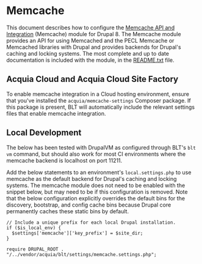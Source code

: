 # Memcache

This document describes how to configure the [Memcache API and Integration](https://www.drupal.org/project/memcache) (Memcache) module for Drupal 8. The Memcache module provides an API for using Memcached and the PECL Memcache or Memcached libraries with Drupal and provides backends for Drupal's caching and locking systems. The most complete and up to date documentation is included with the module, in the [README.txt](http://cgit.drupalcode.org/memcache/tree/README.txt?h=8.x-2.x) file.

## Acquia Cloud and Acquia Cloud Site Factory

To enable memcache integration in a Cloud hosting environment, ensure that you've installed the `acquia/memcache-settings` Composer package. If this package is present, BLT will automatically include the relevant settings files that enable memcache integration.

## Local Development

The below has been tested with DrupalVM as configured through BLT's `blt vm` command, but should also work for most CI environments where the memcache backend is localhost on port 11211.

Add the below statements to an environment's `local.settings.php` to use memcache as the default backend for Drupal's caching and locking systems. The memcache module does not need to be enabled with the snippet below, but may need to be if this configuration is removed. Note that the below configuration explicitly overrides the default bins for the discovery, bootstrap, and config cache bins because Drupal core permanently caches these static bins by default.

```
// Include a unique prefix for each local Drupal installation.
if ($is_local_env) {
  $settings['memcache']['key_prefix'] = $site_dir;
}

require DRUPAL_ROOT . "/../vendor/acquia/blt/settings/memcache.settings.php";
```
